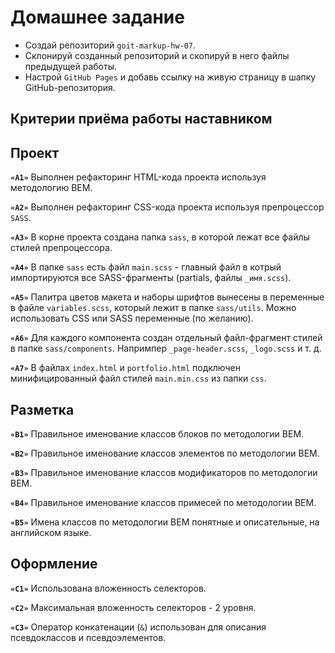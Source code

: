 # Домашнее задание

- Создай репозиторий `goit-markup-hw-07`.
- Склонируй созданный репозиторий и скопируй в него файлы предыдущей работы.
- Настрой `GitHub Pages` и добавь ссылку на живую страницу в шапку
  GitHub-репозитория.


## Критерии приёма работы наставником

## Проект

**`«A1»`** Выполнен рефакторинг HTML-кода проекта используя методологию BEM.

**`«A2»`** Выполнен рефакторинг CSS-кода проекта используя препроцессор `SASS`.

**`«A3»`** В корне проекта создана папка `sass`, в которой лежат все файлы
стилей препроцессора.

**`«A4»`** В папке `sass` есть файл `main.scss` - главный файл в котрый
импортируются все SASS-фрагменты (partials, файлы `_имя.scss`).

**`«A5»`** Палитра цветов макета и наборы шрифтов вынесены в переменные в файле
`variables.scss`, который лежит в папке `sass/utils`. Можно использовать CSS или
SASS переменные (по желанию).

**`«A6»`** Для каждого компонента создан отдельный файл-фрагмент стилей в папке
`sass/components`. Напримпер `_page-header.scss`, `_logo.scss` и т. д.

**`«A7»`** В файлах `index.html` и `portfolio.html` подключен минифицированный
файл стилей `main.min.css` из папки `css`.

## Разметка

**`«B1»`** Правильное именование классов блоков по методологии BEM.

**`«B2»`** Правильное именование классов элементов по методологии BEM.

**`«B3»`** Правильное именование классов модификаторов по методологии BEM.

**`«B4»`** Правильное именование классов примесей по методологии BEM.

**`«B5»`** Имена классов по методологии BEM понятные и описательные, на
английском языке.

## Оформление

**`«C1»`** Использована вложенность селекторов.

**`«C2»`** Максимальная вложенность селекторов - 2 уровня.

**`«C3»`** Оператор конкатенации (`&`) использован для описания псевдоклассов и
псевдоэлементов.
